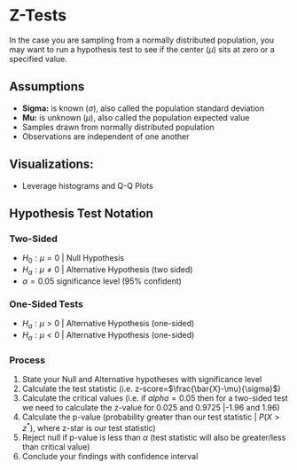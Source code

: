 # Z-Tests
In the case you are sampling from a normally distributed population, you may want to run a hypothesis test to see if the center ($\mu$) sits at zero or a specified value. 
## Assumptions
- **Sigma:** is known ($\sigma$), also called the population standard deviation
- **Mu:** is unknown ($\mu$), also called the population expected value
- Samples drawn from normally distributed population
- Observations are independent of one another
## Visualizations:
- Leverage histograms and Q-Q Plots
## Hypothesis Test Notation
### Two-Sided
- $H_0: \mu=0$ | Null Hypothesis
- $H_a: \mu \ne 0$ | Alternative Hypothesis (two sided)
- $\alpha=0.05$ significance level (95% confident)
### One-Sided Tests
- $H_a: \mu > 0$ | Alternative Hypothesis (one-sided)
- $H_a: \mu < 0$ | Alternative Hypothesis (one-sided)
### Process
1. State your Null and Alternative hypotheses with significance level
2. Calculate the test statistic (i.e. z-score=$\frac{\bar{X}-\mu}{\sigma}$)
3. Calculate the critical values (i.e. if $alpha=0.05$ then for a two-sided test we need to calculate the z-value for 0.025 and 0.9725 |-1.96 and 1.96)
4. Calculate the p-value (probability greater than our test statistic | $P(X>z^*)$, where z-star is our test statistic)
5. Reject null if p-value is less than $\alpha$ (test statistic will also be greater/less than critical value)
6. Conclude your findings with confidence interval
